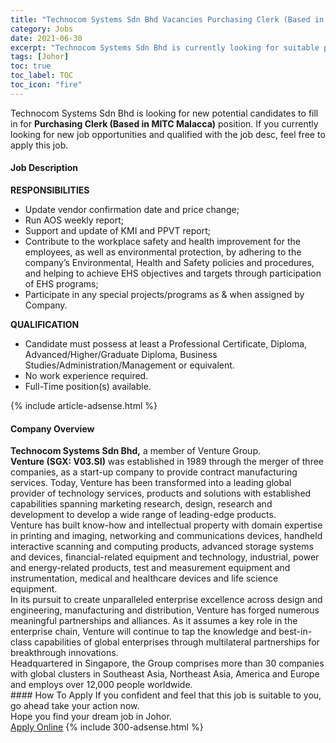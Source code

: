 ```yaml
---
title: "Technocom Systems Sdn Bhd Vacancies Purchasing Clerk (Based in MITC Malacca)" 
category: Jobs 
date: 2021-06-30 
excerpt: "Technocom Systems Sdn Bhd is currently looking for suitable person to fill in the Purchasing Clerk (Based in MITC Malacca) which based in Johor" 
tags: [Johor] 
toc: true 
toc_label: TOC 
toc_icon: "fire" 
--- 
```


<p>Technocom Systems Sdn Bhd is looking for new potential candidates to fill in for <b>Purchasing Clerk (Based in MITC Malacca)</b> position. If you currently looking for new job opportunities and qualified with the job desc, feel free to apply this job.
</p><div><div><h4>Job Description</h4></div><div><div><span><div><div><strong>RESPONSIBILITIES</strong></div><ul><li>Update vendor confirmation date and price change;</li><li>Run AOS weekly report;</li><li>Support and update of KMI and PPVT report;</li><li>Contribute to the workplace safety and health improvement for the employees, as well as environmental protection, by adhering to the company&#8217;s Environmental, Health and Safety policies and procedures, and helping to achieve EHS objectives and targets through participation of EHS programs;</li><li>Participate in any special projects/programs as &amp; when assigned by Company.</li></ul><div><strong>QUALIFICATION</strong></div><ul><li>Candidate must possess at least a Professional Certificate, Diploma, Advanced/Higher/Graduate Diploma, Business Studies/Administration/Management or equivalent.</li><li>No work experience required.</li><li>Full-Time position(s) available.</li></ul></div></span></div></div></div> 
{% include article-adsense.html %} 
<div><div><h4>Company Overview</h4></div><div><div><span><div><div>
<strong>Technocom Systems Sdn Bhd,</strong> a member of Venture Group.</div>
<div>
<div>
<strong>Venture (SGX: V03.SI)</strong> was established in 1989 through the merger of three companies, as a start-up company to provide contract manufacturing services. Today, Venture has been transformed into a leading global provider of technology services, products and solutions with established capabilities spanning marketing research, design, research and development to develop a wide range of leading-edge products.</div>
<div>
		Venture has built know-how and intellectual property with domain expertise in printing and imaging, networking and communications devices, handheld interactive scanning and computing products, advanced storage systems and devices, financial-related equipment and technology, industrial, power and energy-related products, test and measurement equipment and instrumentation, medical and healthcare devices and life science equipment.</div>
<div>
		In its pursuit to create unparalleled enterprise excellence across design and engineering, manufacturing and distribution, Venture has forged numerous meaningful partnerships and alliances. As it assumes a key role in the enterprise chain, Venture will continue to tap the knowledge and best-in-class capabilities of global enterprises through multilateral partnerships for breakthrough innovations.</div>
<div>
		Headquartered in Singapore, the Group comprises more than 30 companies with global clusters in Southeast Asia, Northeast Asia, America and Europe and employs over 12,000 people worldwide.</div>
</div></div></span></div></div></div> 
#### How To Apply 
If you confident and feel that this job is suitable to you, go ahead take your action now. <br/> 
Hope you find your dream job in Johor. <br/> 
<a href="https://www.jobstreet.com.my/en/job/purchasing-clerk-based-in-mitc-malacca-4602049?jobId=jobstreet-my-job-4602049&" class="btn btn--info" target="_blank" rel="nofollow noopenner">Apply Online</a> 
{% include 300-adsense.html %} 